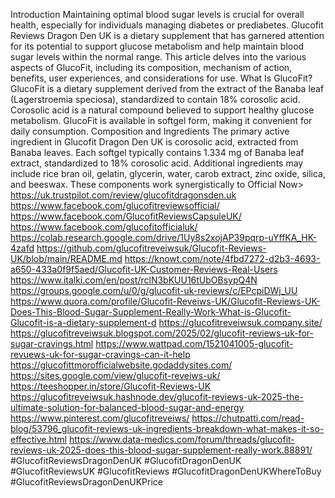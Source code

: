 Introduction
Maintaining optimal blood sugar levels is crucial for overall health, especially for individuals managing diabetes or prediabetes. Glucofit Reviews Dragon Den UK is a dietary supplement that has garnered attention for its potential to support glucose metabolism and help maintain blood sugar levels within the normal range. This article delves into the various aspects of GlucoFit, including its composition, mechanism of action, benefits, user experiences, and considerations for use.
What Is GlucoFit?
GlucoFit is a dietary supplement derived from the extract of the Banaba leaf (Lagerstroemia speciosa), standardized to contain 18% corosolic acid. Corosolic acid is a natural compound believed to support healthy glucose metabolism. GlucoFit is available in softgel form, making it convenient for daily consumption.
Composition and Ingredients
The primary active ingredient in Glucofit Dragon Den UK is corosolic acid, extracted from Banaba leaves. Each softgel typically contains 1.334 mg of Banaba leaf extract, standardized to 18% corosolic acid. Additional ingredients may include rice bran oil, gelatin, glycerin, water, carob extract, zinc oxide, silica, and beeswax. These components work synergistically to 
Official Now>
https://uk.trustpilot.com/review/glucofitdragonsden.uk
https://www.facebook.com/glucofitreviewsofficial/
https://www.facebook.com/GlucofitReviewsCapsuleUK/
https://www.facebook.com/glucofitofficialuk/
https://colab.research.google.com/drive/1Uy8s2xojAP39pqrp-uYffKA_HK-4zafd
https://github.com/glucofitreveiwsuk/Glucofit-Reviews-UK/blob/main/README.md
https://knowt.com/note/4fbd7272-d2b3-4693-a650-433a0f9f5aed/Glucofit-UK-Customer-Reviews-Real-Users
https://www.italki.com/en/post/rclN3bKUU16tUbOBsypQ4N
https://groups.google.com/u/0/g/glucofit-uk-reviews/c/EPcpiDWj_UU
https://www.quora.com/profile/Glucofit-Reveiws-UK/Glucofit-Reviews-UK-Does-This-Blood-Sugar-Supplement-Really-Work-What-is-Glucofit-Glucofit-is-a-dietary-supplement-d
https://glucofitreveiwsuk.company.site/
https://glucofitreveiwsuk.blogspot.com/2025/02/glucofit-reviews-uk-for-sugar-cravings.html
https://www.wattpad.com/1521041005-glucofit-revuews-uk-for-sugar-cravings-can-it-help
https://glucofittmorofficialwebsite.godaddysites.com/
https://sites.google.com/view/glucofit-reveiws-uk/
https://teeshopper.in/store/Glucofit-Reviews-UK
https://glucofitreveiwsuk.hashnode.dev/glucofit-reviews-uk-2025-the-ultimate-solution-for-balanced-blood-sugar-and-energy
https://www.pinterest.com/glucofitreveiws/
https://chutpatti.com/read-blog/53796_glucofit-reviews-uk-ingredients-breakdown-what-makes-it-so-effective.html
https://www.data-medics.com/forum/threads/glucofit-reviews-uk-2025-does-this-blood-sugar-supplement-really-work.88891/
#GlucofitReviewsDragonDenUK
#GlucofitDragonDenUK
#GlucofitReviewsUK
#GlucofitReviews
#GlucofitDragonDenUKWhereToBuy
#GlucofitReviewsDragonDenUKPrice
